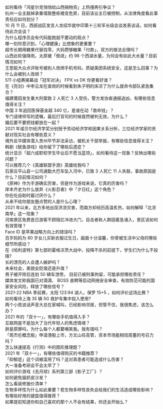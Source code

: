 如何看待「鸿星尔克悄悄给山西捐物资」上热搜再引争议？  
杭州一业主敲掉承重墙致整栋楼变危房，目前该业主已被控制，从法律角度看此事责任应如何划分？  
10 月 11 日，西部战区发言人龙绍华就中印第十三轮军长级会谈发表谈话，如何看待此次会谈？  
为什么程序员会有代码能跑就不要动的观点？  
哪一刻你意识到，「心理健康」比想象的更重要？  
超市长期用糖果代替找零，大妈攒够糖果「付款」，双方的做法合理吗？  
山西此轮强降雨，太原被「倒进」约 98 个西湖水量，为何会有如此大水量？目前情况如何？  
王思聪大众点评账号被别人改绑手机号码，质疑美团系统安全，这是怎么回事？为什么会被别人改绑？  
S11 小组赛揭幕战「冠军对决」 FPX vs DK 你更看好谁？  
在《亮剑》中李云龙在查岗的时候看到朱子明的床凉了为什么就命令部队紧急集合？  
福建莆田发生重大刑案致 2 人死亡 3 人受伤，警方发协查通报追凶，有哪些信息值得关注？  
中国 3 年追回医保基金超 340 亿，是谁在动「救命钱」？  
专门请律师写的遗嘱，最后打官司的时候竟然被判无效，为什么？  
婚后要不要把钱都放在一起？  
2021 年诺贝尔经济学奖分别授予劳动经济学和因果关系分析，三位经济学家的贡献对现实社会有哪些意义？  
境外反华媒体潜入贵州毕节非法采访，被机关干部举报，有哪些信息值得关注？  
韩剧《鱿鱼游戏》给你留下了哪些后遗症？  
统计显示「超六成职校学生毕业后不愿当蓝领」，如何看待这一现象？反映出哪些问题？  
可以推荐几个《英雄联盟手游》英雄给我吗？  
石家庄平山县一公司通勤大巴车坠入河中，已致 3 人死亡 11 人失联，事故原因是什么？目前情况如何？  
《原神》作为手游确实厉害，但是作为游戏来说，它真的厉害吗？  
岸本齐史为什么放弃《火影忍者》中「夕日红」这个角色？  
你在吃自助时最讨厌什么？  
从来不给你朋友圈点赞的人是什么心理？  
2021 年以来，北方多地出现洪涝灾害，而南方却经历高温炙热，如何解释「北涝南旱」这一现象？  
河南景区免费首日游客不顾阻拦冲进大门，目击者称人群因着急涌入，景区该如何有效管理？  
Face ID 是苹果战略方向上的错误吗？  
百岁妈妈为 80 岁女儿买新衣服过生日，画面十分温馨，你曾被生活中父母的哪些细节所感动？  
在《哈利波特》第七部的霍格沃茨大战中，投降不杀的前提下，学生们为什么不投降?  
长的漂亮的人会遭人嫉妒吗？  
未来社会，美貌会贬值还是升值？  
男子被开除后连划 50 辆车泄愤， 目前已被刑事拘留，可能承担哪些责任？  
媒体发文称我国已对滴滴、 BOSS 直聘等启动网络安全审查，有效防范可能的国家安全风险，释放了哪些信号？  
2021-22 NBA 季前赛，太阳 123:94 湖人，保罗 15+5 ，如何评价这场比赛？  
如何看待上海 35 辆 5G 救护车集中投入使用?  
两个小孩说话声音大总在家喊叫，已经影响邻居，但管不住，我很焦虑，该怎么办？  
2021 年的「双十一」，有哪些手机值得入手？  
互联网是不是加大了当代年轻人的焦虑情绪？  
胖是原罪吗，为什么每个人都要嘲笑我。我有错吗？  
「周杰伦概念股」申请港股上市，方文山任高管，资本市场能相信周董的号召力吗？  
怎么快速提高《行测》中的图形推理题？  
2021 年「双十一」，有哪些值得购买的书籍推荐？  
「抑郁症」这个词被滥用了吗？这对真患者可能造成什么伤害？  
大一准备考研会不会太早了？  
如何评价游戏《去月球》系列第三部《影子工厂》？  
如何避免猫抓皮沙发？  
怎么看装修报价清单？  
生物多样性为什么如此重要？若生物多样性丧失会给我们的生活造成哪些影响？  
有哪些好用的键盘值得推荐？  
如果提前知道你和自己喜欢的那个人不会有结果，你还会开始么？  
